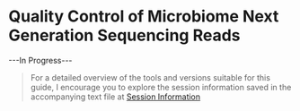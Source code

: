 # Quality Control of Microbiome Next Generation Sequencing Reads

---In Progress---

> For a detailed overview of the tools and versions suitable for this guide, I encourage you to explore the session information saved in the accompanying text file at [Session Information](resources/session_info.txt)

